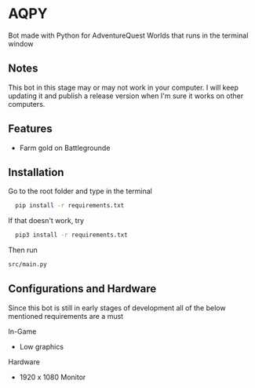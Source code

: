 
# AQPY

Bot made with Python for AdventureQuest Worlds that runs in the terminal window


## Notes
This bot in this stage may or may not work in your computer. I will keep updating it and publish a release version when I'm sure it works on other computers.

## Features

- Farm gold on Battlegrounde



## Installation
Go to the root folder and type in the terminal

```bash
  pip install -r requirements.txt
```
If that doesn't work, try
```bash
  pip3 install -r requirements.txt
```

Then run
```bash
src/main.py
```
## Configurations and Hardware

Since this bot is still in early stages of development all of the below mentioned
requirements are a must

In-Game
- Low graphics

Hardware
- 1920 x 1080 Monitor
